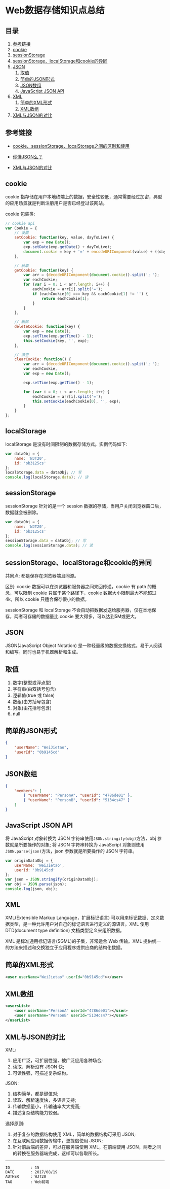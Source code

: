 
# Web数据存储知识点总结 #

## 目录 ##

1. [参考链接](#href1)
2. [cookie](#href2)
3. [sessionStorage](#href3)
4. [sessionStorage、localStorage和cookie的异同](#href4)
5. [JSON](#href5)
	1. [取值](#href5-1)
	2. [简单的JSON形式](#href5-2)
	3. [JSON数组](#href5-3)
	4. [JavaScript JSON API](#href5-4)
6. [XML](#href6)
	1. [简单的XML形式](#href6-5)
	2. [XML数组](#href6-6)
7. [XML与JSON的对比](#href7)

## <a name="href1">参考链接</a> ##

- [cookie、sessionStorage、localStorage之间的区别和使用](http://www.cnblogs.com/caiyezi/p/5619506.html)

- [你懂JSON么？](https://segmentfault.com/a/1190000008201431)

- [XML与JSON的对比](http://www.cnblogs.com/yank/p/4028266.html)

## <a name="href2">cookie</a> ##

cookie 指存储在用户本地终端上的数据，安全性较低，通常需要经过加密，典型的应用场景就是判断注册用户是否已经登过该网站。

cookie 包装类:   

```js
// cookie api
var Cookie = {
	// 设置
	setCookie: function(key, value, dayToLive) {
		var exp = new Date();
		exp.setDate(exp.getDate() + dayToLive);
		document.cookie = key + '=' + encodeURIComponent(value) + ((dayToLive === null) ? '' : '; expires=' +exp.toGMTString());
	},

	// 获取
	getCookie: function(key) {
		var arr = (decodeURIComponent(document.cookie)).split('; ');
		var eachCookie;
		for (var i = 0; i < arr.length; i++) {
			eachCookie = arr[i].split('=');
			if (eachCookie[0] === key && eachCookie[1] != '') {
				return eachCookie[1];
			}
		}
	},

	// 删除
	deleteCookie: function(key) {
		var exp = new Date();
		exp.setTime(exp.getTime() - 1);
		this.setCookie(key, '', exp);
	},

	// 清空
	clearCookie: function() {
		var arr = (decodeURIComponent(document.cookie)).split('; ');
		var eachCookie,
		var exp = new Date();

		exp.setTime(exp.getTime() - 1);

		for (var i = 0; i < arr.length; i++) {
			eachCookie = arr[i].split('=');
			this.setCookie(eachCookie[0], '', exp);
		}
	}
};
```

## <a name="href3">localStorage</a> ##

localStorage 是没有时间限制的数据存储方式。实例代码如下:

```js
var dataObj = {
    name: 'WJT20',
    id: 'ob3125cs'
};
localStorage.data = dataObj; // 写
console.log(localStorage.data); // 读
```

## <a name="href4">sessionStorage</a> ##

sessionStorage 针对的是一个 session 数据的存储，当用户关闭浏览器窗口后，数据就会被删除。

```js
var dataObj = {
    name: 'WJT20',
    id: 'ob3125cs'
};
sessionStorage.data = dataObj; // 写
console.log(sessionStorage.data); // 读
```

## <a name="href5">sessionStorage、localStorage和cookie的异同</a> ##

共同点: 都是保存在浏览器端且同源。  

区别: cookie 数据可以在浏览器和服务器之间来回传递，cookie 有 path 的概念，可以限制 cookie 只属于某个路径下，cookie 数据大小限制最大不能超过4k，所以 cookie 只适合保存很小的数据。  

sessionStorage 和 localStorage 不会自动把数据发送给服务器，仅在本地保存，两者可存储的数据量比 cookie 要大得多，可以达到5M或更大。

## <a name="href6">JSON</a> ##

JSON(JavaScript Object Notation) 是一种轻量级的数据交换格式。易于人阅读和编写。同时也易于机器解析和生成。  

## <a name="href7">取值</a> ##

1. 数字(整型或浮点型)
2. 字符串(由双括号包含)
3. 逻辑值(true 或 false)
4. 数组(由方括号包含)
5. 对象(由花括号包含)
6. null

## <a name="href8">简单的JSON形式</a> ##

```json
{
	"userName": "WeiJietao",
	"userId": "0b9145cd"
}
```

## <a name="href9">JSON数组</a> ##

```json
{
	"members": [
		{ "userName": "PersonA", "userId": "4786de01" },
		{ "userName": "PersonB", "userId": "5134cs47" }
	]
}
```

## <a name="href10">JavaScript JSON API</a> ##

将 JavaScript 对象转换为 JSON 字符串使用`JSON.stringify(obj)`方法，obj 参数就是所要操作的对象; 将 JSON 字符串转换为 JavaScript 对象则使用`JSON.parse(json)`方法，json 参数就是所要操作的 JSON 字符串。

```js
var originDataObj = {
	userName: 'WeiJietao',
	userId: '0b9145cd'
};
var json = JSON.stringify(originDataObj);
var obj = JSON.parse(json);
console.log(json, obj);
```

## <a name="href11">XML</a> ##

XML(Extensible Markup Language，扩展标记语言) 可以用来标记数据、定义数据类型，是一种允许用户对自己的标记语言进行定义的源语言。XML 使用 DTD(document type definition) 文档类型定义来组织数据。  

XML 是标准通用标记语言(SGML)的子集，非常适合 Web 传输。XML 提供统一的方法来描述和交换独立于应用程序或供应商的结构化数据。

## <a name="href12">简单的XML形式</a> ##

```xml
<user userName="WeiJietao" userId="0b9145cd"></user>
```

## <a name="href13">XML数组</a> ##

```xml
<usersList>
	<user userName="PersonA" userId="4786de01"></user>
	<user userName="PersonB" userId="5134cs47"></user>
</userList>
```

## <a name="href14">XML与JSON的对比</a> ##

XML:

1. 应用广泛，可扩展性强，被广泛应用各种场合;
2. 读取、解析没有 JSON 快;
3. 可读性强，可描述复杂结构。

JSON:

1. 结构简单，都是键值对;
2. 读取、解析速度快，多语言支持;
3. 传输数据量小，传输速率大大提高;
4. 描述复杂结构能力较弱。

选择原则:

1. 对于复杂的数据结构使用 XML，简单的数据结构可采用 JSON;
2. 在互联网应用数据传输中，更提倡使用 JSON;
3. 针对前后端的差异，可以在服务端使用 XML，在前端使用 JSON，两者之间的转换在服务器端完成，这样可以各取所长。

---

```
ID         : 15
DATE       : 2017/08/19
AUTHER     : WJT20
TAG        : Web前端
```
